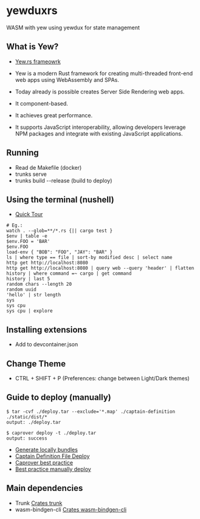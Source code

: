 # yewduxrs

WASM with yew using yewdux for state management

## What is Yew?

- [Yew.rs frameowrk](https://yew.rs/)
- Yew is a modern Rust framework for creating multi-threaded front-end web apps using WebAssembly and SPAs.
- Today already is possible creates Server Side Rendering web apps.

- It component-based.
- It achieves great performance.
- It supports JavaScript interoperability, allowing developers leverage NPM packages and integrate with existing JavaScript applications.

## Running

- Read de Makefile (docker)
- trunks serve
- trunks build --release (build to deploy)

## Using the terminal (nushell)

- [Quick Tour](https://www.nushell.sh/book/quick_tour.html)

```shell
# Eg.:
watch . --glob=**/*.rs {|| cargo test }
$env | table -e
$env.FOO = 'BAR'
$env.FOO
load-env { "BOB": "FOO", "JAY": "BAR" }
ls | where type == file | sort-by modified desc | select name
http get http://localhost:8080
http get http://localhost:8080 | query web --query 'header' | flatten
history | where command =~ cargo | get command
history | last 5
random chars --length 20
random uuid
'hello' | str length
sys
sys cpu
sys cpu | explore
```

## Installing extensions

- Add to devcontainer.json

## Change Theme

- CTRL + SHIFT + P (Preferences: change between Light/Dark themes)

## Guide to deploy (manually)

```shell
$ tar -cvf ./deploy.tar --exclude='*.map' ./captain-definition ./static/dist/*
output: ./deploy.tar
```

```shell
$ caprover deploy -t ./deploy.tar
output: success
```

- [Generate locally bundles](https://yew.rs/docs/more/deployment)
- [Captain Definition File Deploy](https://caprover.com/docs/captain-definition-file.html#:~:text=One%20of%20the%20key%20components,node%2F8.7.0%22%20%7D)
- [Caprover best practice](https://caprover.com/docs/best-practices.html)
- [Best practice manually deploy](https://caprover.com/docs/recipe-deploy-create-react-app.html)

## Main dependencies

- Trunk [Crates trunk](https://crates.io/crates/trunk)
- wasm-bindgen-cli [Crates wasm-bindgen-cli](https://crates.io/crates/wasm-bindgen-cli)
